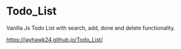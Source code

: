 # Todo_List
Vanilla Js Todo List with search, add, done and delete functionality.

https://jayhawk24.github.io/Todo_List/
